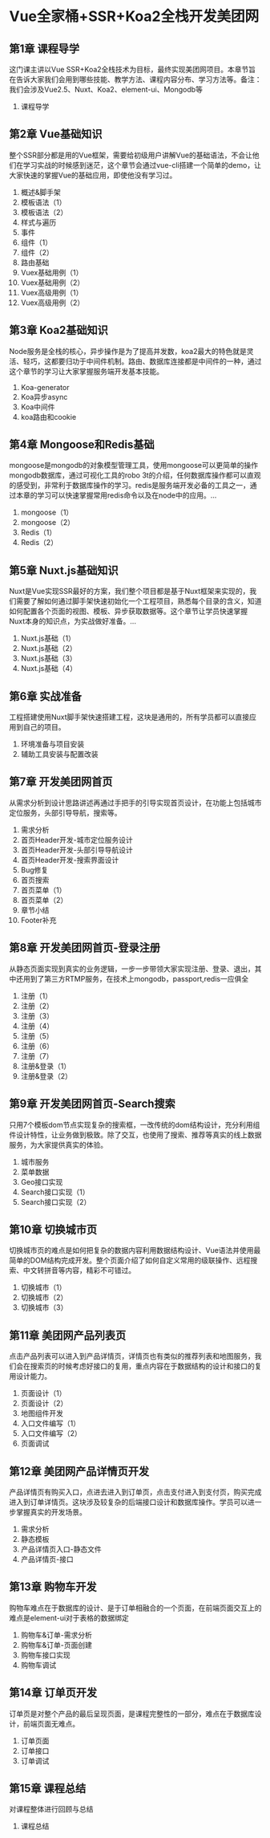 # Vue全家桶+SSR+Koa2全栈开发美团网

## 第1章 课程导学
这门课主讲以Vue SSR+Koa2全栈技术为目标，最终实现美团网项目。本章节旨在告诉大家我们会用到哪些技能、教学方法、课程内容分布、学习方法等。备注：我们会涉及Vue2.5、Nuxt、Koa2、element-ui、Mongodb等

1. 课程导学

## 第2章 Vue基础知识
整个SSR部分都是用的Vue框架，需要给初级用户讲解Vue的基础语法，不会让他们在学习实战的时候感到迷茫，这个章节会通过vue-cli搭建一个简单的demo，让大家快速的掌握Vue的基础应用，即使他没有学习过。

1. 概述&脚手架
2. 模板语法（1）
3. 模板语法（2）
4. 样式与遍历
5. 事件
6. 组件（1）
7. 组件（2）
8. 路由基础
9. Vuex基础用例（1）
10. Vuex基础用例（2）
11. Vuex高级用例（1）
12. Vuex高级用例（2）

## 第3章 Koa2基础知识
Node服务是全栈的核心，异步操作是为了提高并发数，koa2最大的特色就是灵活、轻巧，这都要归功于中间件机制。路由、数据库连接都是中间件的一种，通过这个章节的学习让大家掌握服务端开发基本技能。

1. Koa-generator
2. Koa异步async
3. Koa中间件
4. koa路由和cookie

## 第4章 Mongoose和Redis基础
mongoose是mongodb的对象模型管理工具，使用mongoose可以更简单的操作mongodb数据库，通过可视化工具的robo 3t的介绍，任何数据库操作都可以直观的感受到，非常利于数据库操作的学习。redis是服务端开发必备的工具之一，通过本章的学习可以快速掌握常用redis命令以及在node中的应用。...

1. mongoose（1）
2. mongoose（2）
3. Redis（1）
4. Redis（2）

## 第5章 Nuxt.js基础知识
Nuxt是Vue实现SSR最好的方案，我们整个项目都是基于Nuxt框架来实现的，我们需要了解如何通过脚手架快速初始化一个工程项目，熟悉每个目录的含义，知道如何配置各个页面的视图、模板、异步获取数据等。这个章节让学员快速掌握Nuxt本身的知识点，为实战做好准备。...

1. Nuxt.js基础（1）
2. Nuxt.js基础（2）
3. Nuxt.js基础（3）
4. Nuxt.js基础（4）

## 第6章 实战准备
工程搭建使用Nuxt脚手架快速搭建工程，这块是通用的，所有学员都可以直接应用到自己的项目。

1. 环境准备与项目安装
2. 辅助工具安装与配置改装

## 第7章 开发美团网首页
从需求分析到设计思路讲述再通过手把手的引导实现首页设计，在功能上包括城市定位服务，头部引导导航，搜索等。

1. 需求分析
2. 首页Header开发-城市定位服务设计
3. 首页Header开发-头部引导导航设计
4. 首页Header开发-搜索界面设计
5. Bug修复
6. 首页搜索
7. 首页菜单（1）
8. 首页菜单（2）
9. 章节小结
10. Footer补充

## 第8章 开发美团网首页-登录注册
从静态页面实现到真实的业务逻辑，一步一步带领大家实现注册、登录、退出，其中还用到了第三方RTMP服务，在技术上mongodb，passport,redis一应俱全

1. 注册（1）
2. 注册（2）
3. 注册（3）
4. 注册（4）
5. 注册（5）
6. 注册（6）
7. 注册（7）
8. 注册&登录（1）
9. 注册&登录（2）

## 第9章 开发美团网首页-Search搜索
只用7个模板dom节点实现复杂的搜索框，一改传统的dom结构设计，充分利用组件设计特性，让业务做到极致。除了交互，也使用了搜索、推荐等真实的线上数据服务，为大家提供真实的体验。

1. 城市服务
2. 菜单数据
3. Geo接口实现
4. Search接口实现（1）
5. Search接口实现（2）

## 第10章 切换城市页
切换城市页的难点是如何把复杂的数据内容利用数据结构设计、Vue语法并使用最简单的DOM结构完成开发。整个页面介绍了如何自定义常用的级联操作、远程搜索、中文转拼音等内容，精彩不可错过。

1. 切换城市（1）
2. 切换城市（2）
3. 切换城市（3）

## 第11章 美团网产品列表页
点击产品列表可以进入到产品详情页，详情页也有类似的推荐列表和地图服务，我们会在搜索页的时候考虑好接口的复用，重点内容在于数据结构的设计和接口的复用设计能力。

1. 页面设计（1）
2. 页面设计（2）
3. 地图组件开发
4. 入口文件编写（1）
5. 入口文件编写（2）
6. 页面调试

## 第12章 美团网产品详情页开发
产品详情页有购买入口，点进去进入到订单页，点击支付进入到支付页，购买完成进入到订单详情页。这块涉及较复杂的后端接口设计和数据库操作。学员可以进一步掌握真实的开发场景。

1. 需求分析
2. 静态模板
3. 产品详情页入口-静态文件
4. 产品详情页-接口

## 第13章 购物车开发
购物车难点在于数据库的设计、是于订单相融合的一个页面，在前端页面交互上的难点是element-ui对于表格的数据绑定

1. 购物车&订单-需求分析
2. 购物车&订单-页面创建
3. 购物车接口实现
4. 购物车调试

## 第14章 订单页开发
订单页是对整个产品的最后呈现页面，是课程完整性的一部分，难点在于数据库设计，前端页面无难点。

1. 订单页面
2. 订单接口
3. 订单调试

## 第15章 课程总结
对课程整体进行回顾与总结

1. 课程总结